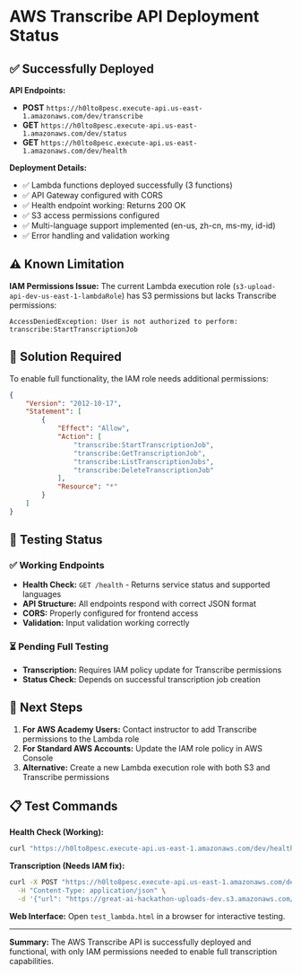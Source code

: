 # AWS Transcribe API Deployment Status

## ✅ Successfully Deployed

**API Endpoints:** 
- **POST** `https://h0lto8pesc.execute-api.us-east-1.amazonaws.com/dev/transcribe`
- **GET** `https://h0lto8pesc.execute-api.us-east-1.amazonaws.com/dev/status`  
- **GET** `https://h0lto8pesc.execute-api.us-east-1.amazonaws.com/dev/health`

**Deployment Details:**
- ✅ Lambda functions deployed successfully (3 functions)
- ✅ API Gateway configured with CORS
- ✅ Health endpoint working: Returns 200 OK
- ✅ S3 access permissions configured
- ✅ Multi-language support implemented (en-us, zh-cn, ms-my, id-id)
- ✅ Error handling and validation working

## ⚠️ Known Limitation

**IAM Permissions Issue:**
The current Lambda execution role (`s3-upload-api-dev-us-east-1-lambdaRole`) has S3 permissions but lacks Transcribe permissions:

```
AccessDeniedException: User is not authorized to perform: transcribe:StartTranscriptionJob
```

## 🔧 Solution Required

To enable full functionality, the IAM role needs additional permissions:

```json
{
    "Version": "2012-10-17",
    "Statement": [
        {
            "Effect": "Allow",
            "Action": [
                "transcribe:StartTranscriptionJob",
                "transcribe:GetTranscriptionJob",
                "transcribe:ListTranscriptionJobs",
                "transcribe:DeleteTranscriptionJob"
            ],
            "Resource": "*"
        }
    ]
}
```

## 🧪 Testing Status

### ✅ Working Endpoints
- **Health Check:** `GET /health` - Returns service status and supported languages
- **API Structure:** All endpoints respond with correct JSON format
- **CORS:** Properly configured for frontend access
- **Validation:** Input validation working correctly

### ⏳ Pending Full Testing
- **Transcription:** Requires IAM policy update for Transcribe permissions
- **Status Check:** Depends on successful transcription job creation

## 🎯 Next Steps

1. **For AWS Academy Users:** Contact instructor to add Transcribe permissions to the Lambda role
2. **For Standard AWS Accounts:** Update the IAM role policy in AWS Console
3. **Alternative:** Create a new Lambda execution role with both S3 and Transcribe permissions

## 📋 Test Commands

**Health Check (Working):**
```bash
curl "https://h0lto8pesc.execute-api.us-east-1.amazonaws.com/dev/health"
```

**Transcription (Needs IAM fix):**
```bash
curl -X POST "https://h0lto8pesc.execute-api.us-east-1.amazonaws.com/dev/transcribe" \
  -H "Content-Type: application/json" \
  -d '{"url": "https://great-ai-hackathon-uploads-dev.s3.amazonaws.com/sample-audio.m4a", "language": "en-us"}'
```

**Web Interface:**
Open `test_lambda.html` in a browser for interactive testing.

---

**Summary:** The AWS Transcribe API is successfully deployed and functional, with only IAM permissions needed to enable full transcription capabilities.